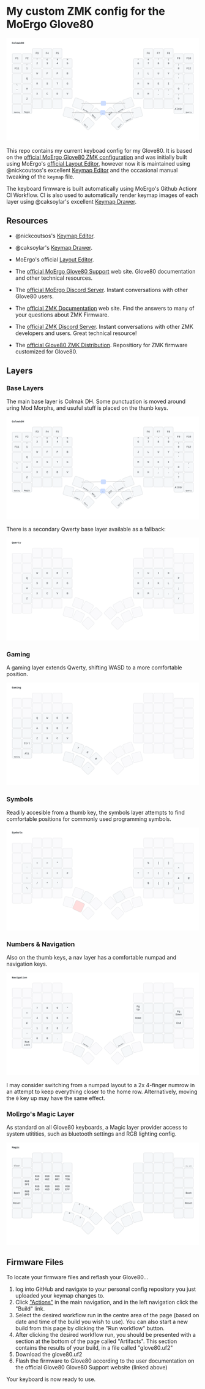 # My custom ZMK config for the MoErgo Glove80

![Layout](img/glove80_ColmakDH.svg)

This repo contains my current keyboad config for my Glove80. It is based on the [official MoErgo Glove80 ZMK configuration](https://github.com/moergo-sc/glove80-zmk-config) and was initially built using MoErgo's [official Layout Editor](https://my.glove80.com), however now it is maintained using @nickcoutsos's excellent [Keymap Editor](https://github.com/nickcoutsos/keymap-editor) and the occasional manual tweaking of the `keymap` file.

The keyboard firmware is built automatically using MoErgo's Github Actionr CI Workflow. CI is also used to automatically render keymap images of each layer using @caksoylar's excellent [Keymap Drawer](https://github.com/caksoylar/keymap-drawer).

## Resources
- @nickcoutsos's [Keymap Editor](https://github.com/nickcoutsos/keymap-editor).
- @caksoylar's [Keymap Drawer](https://github.com/caksoylar/keymap-drawer).
- MoErgo's official [Layout Editor](https://my.glove80.com).
- The [official MoErgo Glove80 Support](https://moergo.com/glove80-support) web site. Glove80 documentation and other technical resources.
- The [official MoErgo Discord Server](https://moergo.com/discord). Instant conversations with other Glove80 users.

- The [official ZMK Documentation](https://zmk.dev/docs) web site. Find the answers to many of your questions about ZMK Firmware.
- The [official ZMK Discord Server](https://discord.gg/8cfMkQksSB). Instant conversations with other ZMK developers and users. Great technical resource!

- The [official Glove80 ZMK Distribution](https://github.com/moergo-sc/zmk). Repositiory for ZMK firmware customized for Glove80. 

## Layers

### Base Layers

The main base layer is Colmak DH. Some punctuation is moved around uring Mod Morphs, and usuful stuff is placed on the thunb keys.

![Colmak DH](img/glove80_ColmakDH.svg)

There is a secondary Qwerty base layer available as a fallback:

![Qwerty](img/glove80_Qwerty.svg)

### Gaming

A gaming layer extends Qwerty, shifting WASD to a more comfortable position.

![Gaming](img/glove80_Gaming.svg)

### Symbols

Readily accesible from a thumb key, the symbols layer attempts to find comfortable positions for commonly used programming symbols.

![Symbols](img/glove80_Symbols.svg)

### Numbers & Navigation

Also on the thumb keys, a nav layer has a comfortable numpad and navigation keys.

![Numbers & Navigation](img/glove80_Navigation.svg)

I may consider switching from a numpad layout to a 2x 4-finger numrow in an attempt to keep everything closer to the home row. Alternatively, moving the `0` key up may have the same effect.

### MoErgo's Magic Layer

As standard on all Glove80 keyboards, a Magic layer provider access to system utitities, such as bluetooth settings and RGB lighting config.

![Magic Layer](img/glove80_Magic.svg)
 
## Firmware Files
To locate your firmware files and reflash your Glove80...
1. log into GitHub and navigate to your personal config repository you just uploaded your keymap changes to.
2. Click ["Actions"](https://github.com/MattSturgeon/Glove80-Config/actions/workflows/build.yml) in the main navigation, and in the left navigation click the "Build" link.
3. Select the desired workflow run in the centre area of the page (based on date and time of the build you wish to use). You can also start a new build from this page by clicking the "Run workflow" button.
4. After clicking the desired workflow run, you should be presented with a section at the bottom of the page called "Artifacts". This section contains the results of your build, in a file called "glove80.uf2"
5. Download the glove80.uf2
6. Flash the firmware to Glove80 according to the user documentation on the official Glove80 Glove80 Support website (linked above)

Your keyboard is now ready to use.
